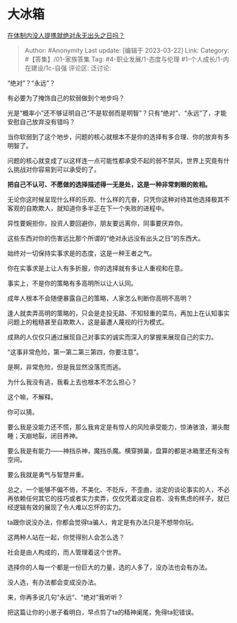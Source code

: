# 大冰箱
[在体制内没人提携就绝对永无出头之日吗？](https://www.zhihu.com/question/548921754/answer/2947348959)

> Author: #Anonymity
> Last update: [编辑于 2023-03-22]
> Link:
> Category: #【答集】/01-家族答集
> Tag: #4-职业发展/1-态度与伦理 #1-个人成长/1-内在建设/1c-自强
> 评论区:
> 泛讨论:

“绝对”？“永远”？

有必要为了掩饰自己的软弱做到个地步吗？

光是“概率小”还不够证明自己“不是软弱而是明智”？只有“绝对”、“永远”了，才能安慰自己放弃没有错吗？

当你软弱到了这个地步，问题的核心就根本不是你的选择有多合理、你的放弃有多明智了。

问题的核心就变成了以这样连一点可能性都承受不起的弱不禁风，世界上究竟有什么挑战对你容易到可以承受的了。

**把自己不认可、不愿做的选择描述得一无是处，这是一种非常刺眼的败相。**

无论你这时候呈现什么样的乐观、什么样的亢奋，只凭你这种对待其他选择极其不客观的自欺欺人，就知道你多半正在下一个失败的进程中。

异性要婉拒你，投资人要回避你，朋友要远离你，同事要厌弃你。

这些东西对你的伤害远比那个所谓的“绝对永远没有出头之日”的东西大。

始终对一切保持实事求是的态度，这是一种王者之气。

你在实事求是上让人有多折服，你的选择就有多让人重视和在意。

事实上，不是你的策略有多高明所以让人认同。

成年人根本不会随便暴露自己的策略，人家怎么判断你高明不高明？

逢人就卖弄高明的策略的，只会是走投无路、不知轻重的菜鸟，再加上在认知事实问题上的粗糙甚至自欺欺人，这是最遭人蔑视的行为模式。

成熟的人仅仅只通过展现自己对事实的诚实而深入的掌握来展现自己的实力。

“这事非常危险，第一第二第三第四，你要注意”。

是啊，非常危险，但是我显然没落荒而逃。

为什么我没有逃，我看上去也根本不怎么担心？

这个嘛，不解释。

你可以猜。

要么我是没能力还不慌，那么我肯定是有惊人的风险承受能力，惊涛骇浪，潮头酣睡；天崩地裂，闭目养神。

要么我是有能力——神挡杀神，魔挡杀魔。横穿狮巢，盘算的都是冰箱里还有没有空间。

要么我就是勇气与智慧并重。

总之，一个能够不偏不倚，不美化、不贬斥，不歪曲，淡定的谈论事实的人，不必再依赖任何其它的技巧或者实力卖弄，仅仅凭着淡定自若、没有焦虑的样子，就已经逻辑有效的展现了令人难以忘怀的实力。

ta跟你说没办法，你都会觉得ta骗人，肯定是有办法只是不想带你玩。

这两种人站在一起，你觉得别人会怎么选？

社会是由人构成的，而人管理着这个世界。

选择你的人每一个都是一份巨大的力量，选的人多了，没办法也会有办法。

没人选，有办法都会变成没办法。

来，你再多说几句“永远”、“绝对”我听听？

把这篇让你的小崽子看明白，早点剪了ta的精神阑尾，免得ta犯错误。
